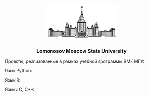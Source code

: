 <p align="center"><img src="https://github.com/nizov-as/CMC-MSU-Practice/blob/main/logo.png" width="240" height="120"></p>

### <p align="center"> Lomonosov Moscow State University</p>

Проекты, реализованные в рамках учебной программы ВМК МГУ:

Язык Python:

Язык R:

Языки C, C++:
